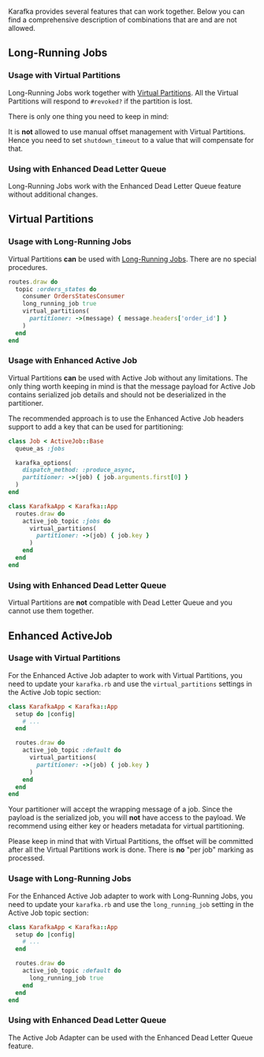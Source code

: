 Karafka provides several features that can work together. Below you can find a comprehensive description of combinations that are and are not allowed.

## Long-Running Jobs

### Usage with Virtual Partitions

Long-Running Jobs work together with [Virtual Partitions](Pro-Virtual-Partitions). All the Virtual Partitions will respond to `#revoked?` if the partition is lost.

There is only one thing you need to keep in mind:

It is **not** allowed to use manual offset management with Virtual Partitions. Hence you need to set `shutdown_timeout` to a value that will compensate for that.

### Using with Enhanced Dead Letter Queue

Long-Running Jobs work with the Enhanced Dead Letter Queue feature without additional changes.

## Virtual Partitions

### Usage with Long-Running Jobs

Virtual Partitions **can** be used with [Long-Running Jobs](Pro-Long-Running-Jobs). There are no special procedures.

```ruby
routes.draw do
  topic :orders_states do
    consumer OrdersStatesConsumer
    long_running_job true
    virtual_partitions(
      partitioner: ->(message) { message.headers['order_id'] }
    )
  end
end
```

### Usage with Enhanced Active Job

Virtual Partitions **can** be used with Active Job without any limitations. The only thing worth keeping in mind is that the message payload for Active Job contains serialized job details and should not be deserialized in the partitioner.

The recommended approach is to use the Enhanced Active Job headers support to add a key that can be used for partitioning:

```ruby
class Job < ActiveJob::Base
  queue_as :jobs

  karafka_options(
    dispatch_method: :produce_async,
    partitioner: ->(job) { job.arguments.first[0] }
  )
end

class KarafkaApp < Karafka::App
  routes.draw do
    active_job_topic :jobs do
      virtual_partitions(
        partitioner: ->(job) { job.key }
      )
    end
  end
end
```

### Using with Enhanced Dead Letter Queue

Virtual Partitions are **not** compatible with Dead Letter Queue and you cannot use them together.

## Enhanced ActiveJob

### Usage with Virtual Partitions

For the Enhanced Active Job adapter to work with Virtual Partitions, you need to update your `karafka.rb` and use the `virtual_partitions` settings in the Active Job topic section:

```ruby
class KarafkaApp < Karafka::App
  setup do |config|
    # ...
  end

  routes.draw do
    active_job_topic :default do
      virtual_partitions(
        partitioner: ->(job) { job.key }
      )
    end
  end
end
```

Your partitioner will accept the wrapping message of a job. Since the payload is the serialized job, you will **not** have access to the payload. We recommend using either key or headers metadata for virtual partitioning.

Please keep in mind that with Virtual Partitions, the offset will be committed after all the Virtual Partitions work is done. There is **no** "per job" marking as processed.

### Usage with Long-Running Jobs

For the Enhanced Active Job adapter to work with Long-Running Jobs, you need to update your `karafka.rb` and use the `long_running_job` setting in the Active Job topic section:

```ruby
class KarafkaApp < Karafka::App
  setup do |config|
    # ...
  end

  routes.draw do
    active_job_topic :default do
      long_running_job true
    end
  end
end
```

### Using with Enhanced Dead Letter Queue

The Active Job Adapter can be used with the Enhanced Dead Letter Queue feature.
